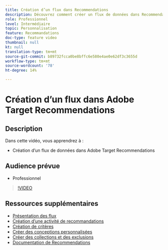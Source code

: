 ```yaml
---
title: Création d’un flux dans Recommendations
description: Découvrez comment créer un flux de données dans Recommendations
role: Professionnel
level: Intermédiaire
topic: Personnalisation
feature: Recommandations
doc-type: feature video
thumbnail: null
kt: null
translation-type: tm+mt
source-git-commit: b89732fcca0be8bffc6e580e4ae0e62df3c3655d
workflow-type: tm+mt
source-wordcount: '78'
ht-degree: 14%

---
```



# Création d’un flux dans Adobe Target Recommendations

## Description

Dans cette vidéo, vous apprendrez à :

* Création d’un flux de données dans Adobe Target Recommendations

## Audience prévue

* Professionnel

>[!VIDEO](https://video.tv.adobe.com/v/27696?quality=12)

## Ressources supplémentaires

* [Présentation des flux](understanding-feeds.md)
* [Création d’une activité de recommandations](create-a-recommendations-activity.md)
* [Création de critères](create-criteria.md)
* [Créer des conceptions personnalisées](create-custom-designs.md)
* [Créer des collections et des exclusions](create-collections-and-exclusions.md)
* [Documentation de Recommendations](https://docs.adobe.com/content/help/en/target/using/recommendations/recommendations.html)